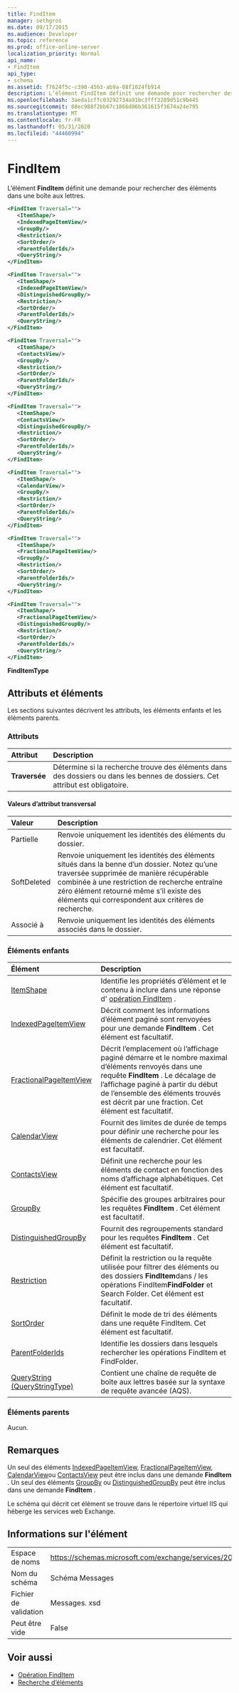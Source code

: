```yaml
---
title: FindItem
manager: sethgros
ms.date: 09/17/2015
ms.audience: Developer
ms.topic: reference
ms.prod: office-online-server
localization_priority: Normal
api_name:
- FindItem
api_type:
- schema
ms.assetid: f7624f5c-c390-4563-ab9a-08f1024fb914
description: L’élément FindItem définit une demande pour rechercher des éléments dans une boîte aux lettres.
ms.openlocfilehash: 3aeda1cffc03292734a91bc3fff3289d51c9b445
ms.sourcegitcommit: 88ec988f2bb67c1866d06b361615f3674a24e795
ms.translationtype: MT
ms.contentlocale: fr-FR
ms.lasthandoff: 05/31/2020
ms.locfileid: "44460994"
---
```

# <a name="finditem"></a>FindItem

L’élément **FindItem** définit une demande pour rechercher des éléments dans une boîte aux lettres. 
  
```xml
<FindItem Traversal="">
   <ItemShape/>
   <IndexedPageItemView/>
   <GroupBy/>
   <Restriction/>
   <SortOrder/>
   <ParentFolderIds/>
   <QueryString/>
</FindItem>
```

```xml
<FindItem Traversal="">
   <ItemShape/>
   <IndexedPageItemView/>
   <DistinguishedGroupBy/>
   <Restriction/>
   <SortOrder/>
   <ParentFolderIds/>
   <QueryString/>
</FindItem>
```

```xml
<FindItem Traversal="">
   <ItemShape/>
   <ContactsView/>
   <GroupBy/>
   <Restriction/>
   <SortOrder/>
   <ParentFolderIds/>
   <QueryString/>
</FindItem>
```

```xml
<FindItem Traversal="">
   <ItemShape/>
   <ContactsView/> 
   <DistinguishedGroupBy/>
   <Restriction/>
   <SortOrder/>
   <ParentFolderIds/>
   <QueryString/>
</FindItem>
```

```xml
<FindItem Traversal="">
   <ItemShape/>
   <CalendarView/>
   <GroupBy/>
   <Restriction/>
   <SortOrder/>
   <ParentFolderIds/>
   <QueryString/>
</FindItem>
```

```xml
<FindItem Traversal="">
   <ItemShape/>
   <FractionalPageItemView/>
   <GroupBy/>
   <Restriction/>
   <SortOrder/>
   <ParentFolderIds/>
   <QueryString/>
</FindItem>
```

```xml
<FindItem Traversal="">
   <ItemShape/>
   <FractionalPageItemView/>
   <DistinguishedGroupBy/>
   <Restriction/>
   <SortOrder/>
   <ParentFolderIds/>
   <QueryString/>
</FindItem>
```


**FindItemType**

## <a name="attributes-and-elements"></a>Attributs et éléments

Les sections suivantes décrivent les attributs, les éléments enfants et les éléments parents.
  
### <a name="attributes"></a>Attributs

|**Attribut**|**Description**|
|:-----|:-----|
|**Traversée** <br/> |Détermine si la recherche trouve des éléments dans des dossiers ou dans les bennes de dossiers. Cet attribut est obligatoire.  <br/> |
   
#### <a name="traversal-attribute-values"></a>Valeurs d’attribut transversal

|**Valeur**|**Description**|
|:-----|:-----|
|Partielle  <br/> |Renvoie uniquement les identités des éléments du dossier.  <br/> |
|SoftDeleted  <br/> |Renvoie uniquement les identités des éléments situés dans la benne d’un dossier. Notez qu’une traversée supprimée de manière récupérable combinée à une restriction de recherche entraîne zéro élément retourné même s’il existe des éléments qui correspondent aux critères de recherche.  <br/> |
|Associé à  <br/> |Renvoie uniquement les identités des éléments associés dans le dossier.  <br/> |
   
### <a name="child-elements"></a>Éléments enfants

|**Élément**|**Description**|
|:-----|:-----|
|[ItemShape](itemshape.md) <br/> |Identifie les propriétés d’élément et le contenu à inclure dans une réponse d' [opération FindItem](finditem-operation.md) .  <br/> |
|[IndexedPageItemView](indexedpageitemview.md) <br/> |Décrit comment les informations d’élément paginé sont renvoyées pour une demande **FindItem** . Cet élément est facultatif.  <br/> |
|[FractionalPageItemView](fractionalpageitemview.md) <br/> |Décrit l’emplacement où l’affichage paginé démarre et le nombre maximal d’éléments renvoyés dans une requête **FindItem** . Le décalage de l’affichage paginé à partir du début de l’ensemble des éléments trouvés est décrit par une fraction. Cet élément est facultatif.  <br/> |
|[CalendarView](calendarview.md) <br/> |Fournit des limites de durée de temps pour définir une recherche pour les éléments de calendrier. Cet élément est facultatif.  <br/> |
|[ContactsView](contactsview.md) <br/> |Définit une recherche pour les éléments de contact en fonction des noms d’affichage alphabétiques. Cet élément est facultatif.  <br/> |
|[GroupBy](groupby.md) <br/> |Spécifie des groupes arbitraires pour les requêtes **FindItem** . Cet élément est facultatif.  <br/> |
|[DistinguishedGroupBy](distinguishedgroupby.md) <br/> |Fournit des regroupements standard pour les requêtes **FindItem** . Cet élément est facultatif.  <br/> |
|[Restriction](restriction.md) <br/> |Définit la restriction ou la requête utilisée pour filtrer des éléments ou des dossiers **FindItem**dans /  les opérations FindItem**FindFolder** et Search Folder. Cet élément est facultatif.  <br/> |
|[SortOrder](sortorder.md) <br/> |Définit le mode de tri des éléments dans une requête FindItem. Cet élément est facultatif.  <br/> |
|[ParentFolderIds](parentfolderids.md) <br/> |Identifie les dossiers dans lesquels rechercher les opérations FindItem et FindFolder.  <br/> |
|[QueryString (QueryStringType)](querystring-querystringtype.md) <br/> |Contient une chaîne de requête de boîte aux lettres basée sur la syntaxe de requête avancée (AQS).  <br/> |
   
### <a name="parent-elements"></a>Éléments parents

Aucun.
  
## <a name="remarks"></a>Remarques

Un seul des éléments [IndexedPageItemView](indexedpageitemview.md), [FractionalPageItemView](fractionalpageitemview.md), [CalendarView](calendarview.md)ou [ContactsView](contactsview.md) peut être inclus dans une demande **FindItem** . Un seul des éléments [GroupBy](groupby.md) ou [DistinguishedGroupBy](distinguishedgroupby.md) peut être inclus dans une demande **FindItem** . 
  
Le schéma qui décrit cet élément se trouve dans le répertoire virtuel IIS qui héberge les services web Exchange.
  
## <a name="element-information"></a>Informations sur l'élément

|||
|:-----|:-----|
|Espace de noms  <br/> |https://schemas.microsoft.com/exchange/services/2006/messages  <br/> |
|Nom du schéma  <br/> |Schéma Messages  <br/> |
|Fichier de validation  <br/> |Messages. xsd  <br/> |
|Peut être vide  <br/> |False  <br/> |
   
## <a name="see-also"></a>Voir aussi

- [Opération FindItem](finditem-operation.md)
- [Recherche d’éléments](https://msdn.microsoft.com/library/63af1f9c-464b-4fca-9ae3-3d60f24ca93c%28Office.15%29.aspx)

